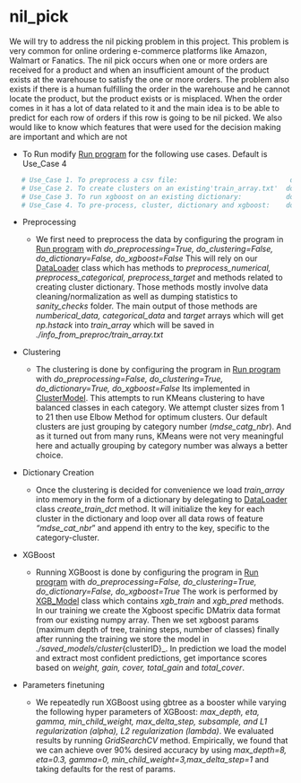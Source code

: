 # nil_pick

We will try to address the nil picking problem in this project. This problem is very common for online ordering e-commerce platforms like Amazon, Walmart or Fanatics. The nil pick occurs when one or more orders are received for a product and when an insufficient amount of the product exists at the warehouse to satisfy the one or more orders.  The problem also exists if there is a human fulfilling the order in the warehouse and he cannot locate the product, but the product exists or is misplaced. When the order comes in it has a lot of data related to it and the main idea is to be able to predict for each row of orders if this row is going to be nil picked. We also would like to know which features that were used for the decision making are important and which are not

* To Run modify [Run program](run.py) for the following use cases.  Default is Use_Case 4
```python
   # Use_Case 1. To preprocess a csv file:                            do_preprocessing=True,  do_clustering=False, do_dictionary=False, do_xgboost=False
   # Use_Case 2. To create clusters on an existing'train_array.txt'  do_preprocessing=False, do_clustering=True,  do_dictionary=False, do_xgboost=False 
   # Use_Case 3. To run xgboost on an existing dictionary:           do_preprocessing=False, do_clustering=True, do_dictionary=False, do_xgboost=True
   # Use_Case 4. To pre-process, cluster, dictionary and xgboost:    do_preprocessing=True,  do_clustering=True,  do_dictionary=True,  do_xgboost=True
```

* Preprocessing
    * We first need to preprocess the data by configuring the program in [Run program](run.py) with _do_preprocessing=True, do_clustering=False, do_dictionary=False, do_xgboost=False_
This will rely on our [DataLoader](./core/data_processor.py)  class which has methods to _preprocess_numerical, preprocess_categorical, preprocess_target_ and methods related to creating cluster dictionary. Those methods mostly involve data cleaning/normalization as well as dumping statistics to _sanity_checks_ folder. The main output of those methods are _numberical_data, categorical_data_ and _target_ arrays which will get _np.hstack_ into _train_array_ which will be saved in _./info_from_preproc/train_array.txt_  

* Clustering
    * The clustering is done by configuring the program in [Run program](run.py) with
_do_preprocessing=False, do_clustering=True, do_dictionary=True, do_xgboost=False_
Its implemented in [ClusterModel](./core/cluster_model.py). This attempts to run KMeans clustering to have balanced classes in each category. We attempt cluster sizes from 1 to 21 then use Elbow Method for optimum clusters. Our default clusters are just grouping by category number (_mdse_catg_nbr_). And as it turned out from many runs, KMeans were not very meaningful here and actually grouping by category number was always a better choice.
 
* Dictionary Creation
    * Once the clustering is decided for convenience we load _train_array_ into memory in the form of a dictionary by delegating to [DataLoader](./core/data_processor.py) class _create_train_dct_ method. It will initialize the key for each cluster in the dictionary and loop over all data rows of feature _“mdse_cat_nbr_” and append ith entry to the key, specific to the category-cluster.
    
* XGBoost
    * Running XGBoost is done by configuring the program in [Run program](run.py) with
_do_preprocessing=False, do_clustering=True, do_dictionary=False, do_xgboost=True_
The work is performed by [XGB_Model](./core/xgb_model.py) class which contains _xgb_train_ and _xgb_pred_ methods. In our training we create the Xgboost specific DMatrix data format from our existing numpy array. Then we set xgboost params (maximum depth of tree, training steps, number of classes) finally after running the training we store the model in _./saved_models/cluster_{clusterID}_. In prediction we load the model and extract most confident predictions, get importance scores based on _weight, gain, cover, total_gain_ and _total_cover_. 

* Parameters finetuning
    * We repeatedly run XGBoost using gbtree as a booster while varying the following hyper parameters of XGBoost: 
_max_depth, eta, gamma, min_child_weight, max_delta_step, subsample, and L1 regularization (alpha), L2 regularization (lambda)_. We evaluated results by running _GridSearchCV_ method. Empirically, we found that we can achieve over 90% desired accuracy by using _max_depth=8, eta=0.3, gamma=0, min_child_weight=3,max_delta_step=1_ and taking defaults for the rest of params.
